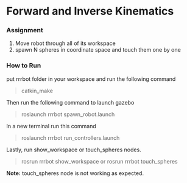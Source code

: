 # Forward and Inverse Kinematics
### Assignment
1. Move robot through all of its workspace 
2. spawn N spheres in coordinate space and touch them one by one

### How to Run

put rrrbot folder in your workspace and run the following command
> catkin_make

Then run the following command to launch gazebo
> roslaunch rrrbot spawn_robot.launch

In a new terminal run this command
> roslaunch rrrbot run_controllers.launch

Lastly, run show_workspace or touch_spheres nodes.
> rosrun rrrbot show_workspace
or
> rosrun rrrbot touch_spheres


**Note:** touch_spheres node is not working as expected.
